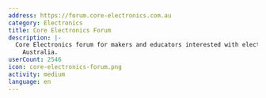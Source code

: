 ```yaml
---
address: https://forum.core-electronics.com.au
category: Electronics
title: Core Electronics Forum
description: |-
  Core Electronics forum for makers and educators interested with electronics around
    Australia.
userCount: 2546
icon: core-electronics-forum.png
activity: medium
language: en
---
```

